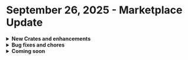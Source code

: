 # September 26, 2025 - Marketplace Update



<details>

<summary><strong>New Crates and enhancements</strong></summary>

There are no new Crates this week.

</details>

<details>

<summary><strong>Bug fixes and chores</strong></summary>

* [Microsoft: User Onboarding](../../../documentation/crates/existing-crate-documentation/microsoft-user-onboarding-crate-v2/)
  * Removed Secondary Email Domain field
  * Reviewed the REWST - PROC Microsoft: User Onboarding - Rewst workflow and its sub-workflows and confirmed the `secondary_email_domains` variable is not utilized
* [Deactivate ConnectWise PSA Contacts when their Company is Deactivated](../../../documentation/crates/existing-crate-documentation/deactivate-connectwise-psa-contacts-when-their-company-is-deactivated-crate.md)
  * When a company is listed as inactive, the workflow now creates a dummy replacement contact for that company
  * With a replacement set, the crate can then delete/disable the original default contact
* [Alert on Login from Non-Native Country](https://app.gitbook.com/o/mdGoyUomPKsvu1TSazxc/s/AQQ1EHVcEsGKBPVHmiav/documentation/crates/existing-crate-documentation/alert-on-login-from-non-native-country-crate)
  * Updated the filter in microsoft\_graph\_list\_logins to check if include\_failed\_attempts or not
* [Add Client to Rewst ](../../../documentation/crates/existing-crate-documentation/add-client-to-rewst-setup.md)
  * Updated the option configuration from "sites" to "site" to fix error
* [Huntress EDR: AD Account Lockdown](../../../documentation/crates/existing-crate-documentation/huntress-edr-ad-account-lockdown-crate.md)
  * Increased webhook timeout length from 8 hours to 1 day&#x20;

</details>

<details>

<summary><strong>Coming soon</strong></summary>

* Add Form Link to PSA Ticket Based on Type
* Per Machine Password Rotation
* BitLocker Activation - Bitlocker Management Crate series
* Enhanced logging for the user onboarding workflow
* DropSuite Backup Monitoring
* Various DropSuite Additions
* 1Stream Technician Toolbox
* Secure Cloud Addition to User Onboarding

</details>
